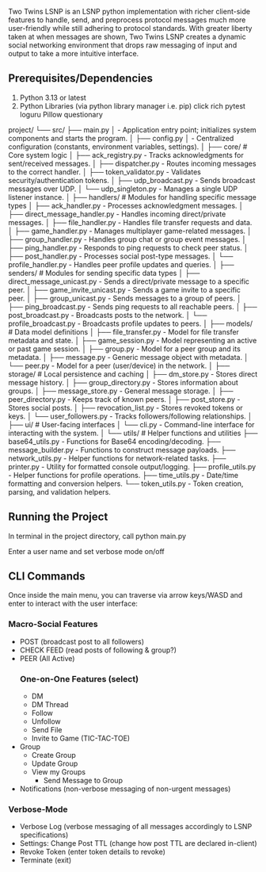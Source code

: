 Two Twins LSNP is an LSNP python implementation with richer client-side features to handle, send, and preprocess protocol messages much more user-friendly while still adhering to protocol standards. With greater liberty taken at when messages are shown, Two Twins LSNP creates a dynamic social networking environment that drops raw messaging of input and output to take a more intuitive interface.

## Prerequisites/Dependencies
1. Python 3.13 or latest
2. Python Libraries (via python library manager i.e. pip)
	click
	rich
	pytest
	loguru
	Pillow
	questionary

project/
└── src/
├── main.py
│ - Application entry point; initializes system components and starts the program.
│
├── config.py
│ - Centralized configuration (constants, environment variables, settings).
│
├── core/ # Core system logic
│ ├── ack_registry.py - Tracks acknowledgments for sent/received messages.
│ ├── dispatcher.py - Routes incoming messages to the correct handler.
│ ├── token_validator.py - Validates security/authentication tokens.
│ ├── udp_broadcast.py - Sends broadcast messages over UDP.
│ └── udp_singleton.py - Manages a single UDP listener instance.
│
├── handlers/ # Modules for handling specific message types
│ ├── ack_handler.py - Processes acknowledgment messages.
│ ├── direct_message_handler.py - Handles incoming direct/private messages.
│ ├── file_handler.py - Handles file transfer requests and data.
│ ├── game_handler.py - Manages multiplayer game-related messages.
│ ├── group_handler.py - Handles group chat or group event messages.
│ ├── ping_handler.py - Responds to ping requests to check peer status.
│ ├── post_handler.py - Processes social post-type messages.
│ └── profile_handler.py - Handles peer profile updates and queries.
│
├── senders/ # Modules for sending specific data types
│ ├── direct_message_unicast.py - Sends a direct/private message to a specific peer.
│ ├── game_invite_unicast.py - Sends a game invite to a specific peer.
│ ├── group_unicast.py - Sends messages to a group of peers.
│ ├── ping_broadcast.py - Sends ping requests to all reachable peers.
│ ├── post_broadcast.py - Broadcasts posts to the network.
│ └── profile_broadcast.py - Broadcasts profile updates to peers.
│
├── models/ # Data model definitions
│ ├── file_transfer.py - Model for file transfer metadata and state.
│ ├── game_session.py - Model representing an active or past game session.
│ ├── group.py - Model for a peer group and its metadata.
│ ├── message.py - Generic message object with metadata.
│ └── peer.py - Model for a peer (user/device) in the network.
│
├── storage/ # Local persistence and caching
│ ├── dm_store.py - Stores direct message history.
│ ├── group_directory.py - Stores information about groups.
│ ├── message_store.py - General message storage.
│ ├── peer_directory.py - Keeps track of known peers.
│ ├── post_store.py - Stores social posts.
│ ├── revocation_list.py - Stores revoked tokens or keys.
│ └── user_followers.py - Tracks followers/following relationships.
│
├── ui/ # User-facing interfaces
│ └── cli.py - Command-line interface for interacting with the system.
│
└── utils/ # Helper functions and utilities
├── base64_utils.py - Functions for Base64 encoding/decoding.
├── message_builder.py - Functions to construct message payloads.
├── network_utils.py - Helper functions for network-related tasks.
├── printer.py - Utility for formatted console output/logging.
├── profile_utils.py - Helper functions for profile operations.
├── time_utils.py - Date/time formatting and conversion helpers.
└── token_utils.py - Token creation, parsing, and validation helpers.		
	

## Running the Project
In terminal in the project directory, call python main.py

Enter a user name and set verbose mode on/off

## CLI Commands

Once inside the main menu, you can traverse via arrow keys/WASD and enter to interact with the user interface:

### Macro-Social Features
- POST (broadcast post to all followers)
- CHECK FEED (read posts of following & group?)
- PEER (All Active)
	### One-on-One Features (select)
	- DM
	- DM Thread
	- Follow
	- Unfollow
	- Send File
	- Invite to Game (TIC-TAC-TOE)
- Group
	- Create Group
	- Update Group
	- View my Groups
		- Send Message to Group
- Notifications (non-verbose messaging of non-urgent messages)
### Verbose-Mode
- Verbose Log (verbose messaging of all messages accordingly to LSNP specifications)
- Settings: Change Post TTL (change how post TTL are declared in-client)
- Revoke Token (enter token details to revoke)
- Terminate (exit)



